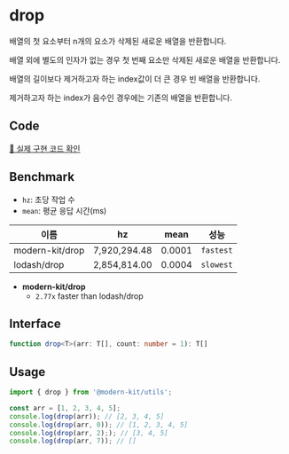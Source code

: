 # drop

배열의 첫 요소부터 n개의 요소가 삭제된 새로운 배열을 반환합니다.

배열 외에 별도의 인자가 없는 경우 첫 번째 요소만 삭제된 새로운 배열을 반환합니다.

배열의 길이보다 제거하고자 하는 index값이 더 큰 경우 빈 배열을 반환합니다.

제거하고자 하는 index가 음수인 경우에는 기존의 배열을 반환합니다.

## Code
[🔗 실제 구현 코드 확인](https://github.com/modern-agile-team/modern-kit/blob/main/packages/utils/src/array/drop/index.ts)

## Benchmark
- `hz`: 초당 작업 수
- `mean`: 평균 응답 시간(ms)

|이름|hz|mean|성능|
|------|---|---|---|
|modern-kit/drop|7,920,294.48|0.0001|`fastest`|
|lodash/drop|2,854,814.00|0.0004|`slowest`|

- **modern-kit/drop**
  - `2.77x` faster than lodash/drop


## Interface
```ts title="typescript"
function drop<T>(arr: T[], count: number = 1): T[]
```

## Usage
```ts title="typescript"
import { drop } from '@modern-kit/utils';

const arr = [1, 2, 3, 4, 5];
console.log(drop(arr)); // [2, 3, 4, 5]
console.log(drop(arr, 0)); // [1, 2, 3, 4, 5]
console.log(drop(arr, 2);); // [3, 4, 5]
console.log(drop(arr, 7)); // []
```